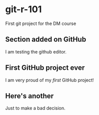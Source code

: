 # git-r-101

First git project for the DM course

## Section added on GitHub

I am testing the github editor.

## First GitHub project ever

I am very proud of my *first* GitHub project!

## Here's another

Just to make a bad decision.

